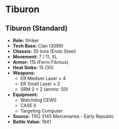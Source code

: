 # Tiburon
## Tiburon (Standard)
- **Role:** Striker
- **Tech Base:** Clan (3099)
- **Chassis:** 35 tons (Endo Steel)
- **Movement:** 7 / 11, XL
- **Armor:** 115 (Ferro Fibrous)
- **Heat Sinks:** 15 (30)
- **Weapons:**
  - ER Medium Laser × 4
  - ER Small Laser × 2
  - SRM 2 × 2 (ammo: 50)
- **Equipment:**
  - Watchdog CEWS
  - CASE II
  - Targeting Computer
- **Source:** TRO 3145 Mercenaries - Early Republic
- **Battle Value:** 1841

